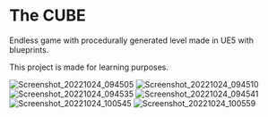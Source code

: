 # The CUBE
Endless game with procedurally generated level made in UE5 with blueprints.

This project is made for learning purposes.

![Screenshot_20221024_094505](https://user-images.githubusercontent.com/25882897/197602254-12fca12b-832d-4b61-a6e1-4864c0f11dd2.png)
![Screenshot_20221024_094510](https://user-images.githubusercontent.com/25882897/197602267-6db577d6-dc64-401a-9ef1-ab234014ef72.png)
![Screenshot_20221024_094535](https://user-images.githubusercontent.com/25882897/197602279-3326bae5-1886-440e-bc9d-43e2459a48d2.png)
![Screenshot_20221024_094541](https://user-images.githubusercontent.com/25882897/197602293-b7f4b804-4956-4274-a16c-f7abfc531033.png)
![Screenshot_20221024_100545](https://user-images.githubusercontent.com/25882897/197605766-70495bbe-6aa8-42f8-89f3-e564aa24840c.png)
![Screenshot_20221024_100559](https://user-images.githubusercontent.com/25882897/197605734-a048b336-72e1-4acb-abf1-0ad20e8848f8.png)
